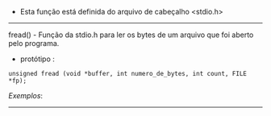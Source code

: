 - Esta função está definida do arquivo de cabeçalho <stdio.h>

----------


fread() - Função da stdio.h para ler os bytes de um arquivo que foi aberto pelo programa.

- protótipo : 

``unsigned fread (void *buffer, int numero_de_bytes, int count, FILE *fp);``



*Exemplos*:

---